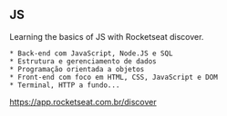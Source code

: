 ## JS

Learning the basics of JS with Rocketseat discover.

    * Back-end com JavaScript, Node.JS e SQL
    * Estrutura e gerenciamento de dados
    * Programação orientada a objetos
    * Front-end com foco em HTML, CSS, JavaScript e DOM
    * Terminal, HTTP a fundo...

https://app.rocketseat.com.br/discover